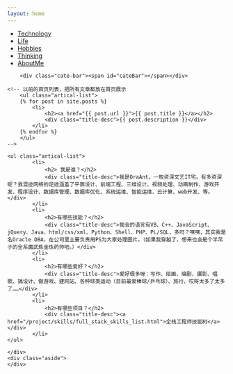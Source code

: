 ```yaml
---
layout: home
---
```


<div class="index-content home">
    <div class="section">
        <ul class="artical-cate">
            <li><a href="/technology"><span>Technology</span></a></li>
            <li><a href="/life"><span>Life</span></a></li>
            <li><a href="/hobbies"><span>Hobbies</span></a></li>
            <li><a href="/thinking"><span>Thinking</span></a></li>
            <li><a href="/aboutme"><span>AboutMe</span></a></li>
        </ul>

        <div class="cate-bar"><span id="cateBar"></span></div>

	<!-- 以前的首页列表，把所有文章都放在首页展示
        <ul class="artical-list">
        {% for post in site.posts %}
            <li>
                <h2><a href="{{ post.url }}">{{ post.title }}</a></h2>
                <div class="title-desc">{{ post.description }}</div>
            </li>
        {% endfor %}
        </ul>
	-->

	<ul class="artical-list">
            <li>
                <h2> 我是谁？</h2>
                <div class="title-desc">我是OraAnt，一枚资深文艺IT宅。有多资深呢？我混迹网络的足迹涵盖了平面设计、前端工程、三维设计、视频处理、动画制作、游戏开发、程序设计、数据库管理、数据库优化、系统运维、智能运维、云计算、web开发、等。</div>
            </li>
            <li>
                <h2>有哪些技能？</h2>
                <div class="title-desc">我会的语言有VB、C++、JavaScript、jQuery、Java、html/css/xml、Python、Shell、PHP、PL/SQL，多吗？嘿嘿，其实我是名Oracle DBA，在公司里主要负责用PS为大家处理图片。（如果我穿越了，想来也会是个半吊子的全系魔武炼金炼药师吧。）</div>
            </li>
            <li>
                <h2>有哪些爱好？</h2>
                <div class="title-desc">爱好很多呀：写作、绘画、编剧、摄影、唱歌、搞设计、做游戏、建网站、各种球类运动（目前最爱棒球/乒乓球）、旅行、哎呀太多了太多了……</div>
            </li>
            <li>
                <h2>有哪些项目？</h2>
                <div class="title-desc"><a href="/project/skills/full_stack_skills_list.html">全栈工程师技能树</a></div>
            </li>
	</ul>

    </div>
    <div class="aside">
    </div>
</div>
